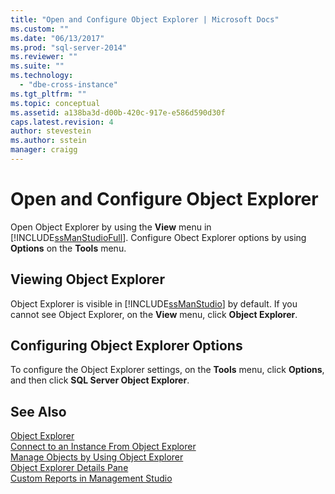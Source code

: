 ```yaml
---
title: "Open and Configure Object Explorer | Microsoft Docs"
ms.custom: ""
ms.date: "06/13/2017"
ms.prod: "sql-server-2014"
ms.reviewer: ""
ms.suite: ""
ms.technology: 
  - "dbe-cross-instance"
ms.tgt_pltfrm: ""
ms.topic: conceptual
ms.assetid: a138ba3d-d00b-420c-917e-e586d590d30f
caps.latest.revision: 4
author: stevestein
ms.author: sstein
manager: craigg
---
```

# Open and Configure Object Explorer
  Open Object Explorer by using the **View** menu in [!INCLUDE[ssManStudioFull](../../includes/ssmanstudiofull-md.md)]. Configure Obect Explorer options by using **Options** on the **Tools** menu.  
  
## Viewing Object Explorer  
 Object Explorer is visible in [!INCLUDE[ssManStudio](../../includes/ssmanstudio-md.md)] by default. If you cannot see Object Explorer, on the **View** menu, click **Object Explorer**.  
  
## Configuring Object Explorer Options  
 To configure the Object Explorer settings, on the **Tools** menu, click **Options**, and then click **SQL Server Object Explorer**.  
  
## See Also  
 [Object Explorer](object-explorer.md)   
 [Connect to an Instance From Object Explorer](connect-to-an-instance-from-object-explorer.md)   
 [Manage Objects by Using Object Explorer](manage-objects-by-using-object-explorer.md)   
 [Object Explorer Details Pane](object-explorer-details-pane.md)   
 [Custom Reports in Management Studio](custom-reports-in-management-studio.md)  
  
  
